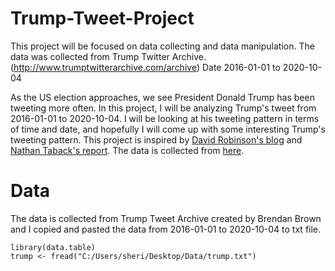 # Trump-Tweet-Project
This project will be focused on data collecting and data manipulation. The data was collected from Trump Twitter Archive. (http://www.trumptwitterarchive.com/archive) 
Date 2016-01-01 to 2020-10-04


As the US election approaches, we see President Donald Trump has been tweeting more often. In this project, I will be analyzing Trump's tweet from 2016-01-01 to 2020-10-04. I will be looking at his tweeting pattern in terms of time and date, and hopefully I will come up with some interesting Trump's tweeting pattern. 
This project is inspired by [David Robinson's blog](http://varianceexplained.org/r/trump-tweets/) and [Nathan Taback's report](http://utstat.toronto.edu/~nathan/teaching/sta4002/Class4/trumptweets-students.html). The data is collected from [here](http://www.trumptwitterarchive.com/). 

# Data
The data is collected from Trump Tweet Archive created by Brendan Brown and I copied and pasted the data from 2016-01-01 to 2020-10-04 to txt file. 
```{r message=FALSE, warning=FALSE}
library(data.table)
trump <- fread("C:/Users/sheri/Desktop/Data/trump.txt")
```
